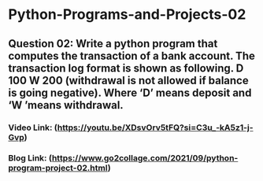 # Python-Programs-and-Projects-02

## Question 02: Write a python program that computes the transaction of a bank account. The transaction log format is shown as following. D 100 W 200 (withdrawal is not allowed if balance is going negative). Where ‘D’ means deposit and ‘W ’means withdrawal.

### Video Link: (https://youtu.be/XDsvOrv5tFQ?si=C3u_-kA5z1-j-Gvp)

### Blog Link: (https://www.go2collage.com/2021/09/python-program-project-02.html)

